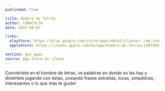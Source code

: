 ```yaml
---
published: true

title: Hombre de letras
author: CONACULTA
date: 2015-08-07

links:
  playStore: https://play.google.com/store/apps/details?id=air.com.conaculta.hombredeletras
  appleStore: https://itunes.apple.com/mx/app/hombre-de-letras/id973643439?mt=8

section: gov_apps
source: App Store en iTunes
---
```

Conviértete en el hombre de letras, ve palabras en donde no las hay y diviértete jugando con éstas, ¡creando frases extrañas, locas, simpáticas, interesantes o lo que más te guste!
